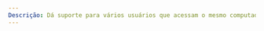 ```yaml
---
Descrição: Dá suporte para vários usuários que acessam o mesmo computador host diretamente usando mouses, teclados e monitores separados. Limitado a um soquete, 32 GB de RAM e um máximo de 12 sessões. Dá suporte para algumas funções, incluindo as funções de Servidor DHCP e DNS, mas não para outras, como o AD DS, o AD CS e o AD FS. Não dá suporte para ingresso em domínio.
---
```

